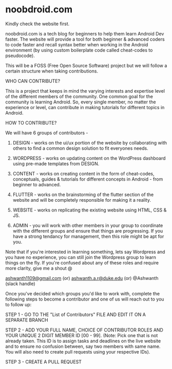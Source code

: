 # noobdroid.com
Kindly check the website first.

noobdroid.com is a tech blog for beginners to help them learn Android Dev faster.
The website will provide a tool for both beginner & advanced coders to code faster and recall syntax better when working in the Android environment (by using custom boilerplate code called cheat-codes to pseudocode).

This will be a FOSS (Free Open Source Software) project but we will follow a certain structure when taking contributions. 

WHO CAN CONTRIBUTE?

This is a project that keeps in mind the varying interests and expertise level of the different members of the community. One common goal for the community is learning Android. So, every single member, no matter the experience or level, can contribute in making tutorials for different topics in Android.

HOW TO CONTRIBUTE?

We will have 6 groups of contributors -

1) DESIGN - works on the ui/ux portion of the website by collaborating with others to find a common design solution to fit everyones needs.

2) WORDPRESS - works on updating content on the WordPress dashboard using pre-made templates from DESIGN.

3) CONTENT - works on creating content in the form of cheat-codes, conceptuals, guides & tutorials for different concepts in Android - from beginner to advanced.

4) FLUTTER - works on the brainstorming of the flutter section of the website and will be completely responsible for making it a reality.

5) WEBSITE - works on replicating the existing website using HTML, CSS & JS.

6) ADMIN - you will work with other members in your group to coordinate with the different groups and ensure that things are progressing. If you have a strong tendancy for management, then this role might be apt for you.

Note that if you're interested in learning something, lets say Wordpress and you have no experience, you can still join the Wordpress group to learn things on the fly. If you're confused about any of these roles and require more clarity, give me a shout @ 

ashwanth1109@gmail.com (or) ashwanth.a.r@duke.edu (or) @Ashwanth (slack handle)

Once you've decided which groups you'd like to work with, complete the following steps to become a contributor and one of us will reach out to you to follow up:

STEP 1 - GO TO THE "List of Contributors" FILE AND EDIT IT ON A SEPARATE BRANCH

STEP 2 - ADD YOUR FULL NAME, CHOICE OF CONTRIBUTOR ROLES AND YOUR UNIQUE 2 DIGIT MEMBER ID [00 - 99]. (Note: Pick one that is not already taken. This ID is to assign tasks and deadlines on the live website and to ensure no confusion between, say two members with same name. You will also need to create pull requests using your respective IDs).

STEP 3 - CREATE A PULL REQUEST
